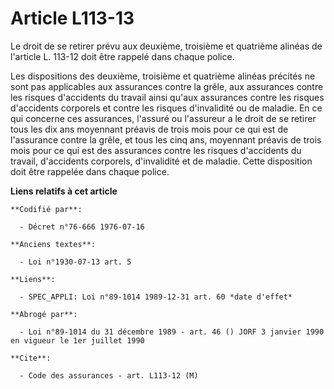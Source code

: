 # Article L113-13

Le droit de se retirer prévu aux deuxième, troisième et quatrième alinéas de l'article L. 113-12 doit être rappelé dans
chaque police.

Les dispositions des deuxième, troisième et quatrième alinéas précités ne sont pas applicables aux assurances contre la
grêle, aux assurances contre les risques d'accidents du travail ainsi qu'aux assurances contre les risques d'accidents
corporels et contre les risques d'invalidité ou de maladie. En ce qui concerne ces assurances, l'assuré ou l'assureur a le
droit de se retirer tous les dix ans moyennant préavis de trois mois pour ce qui est de l'assurance contre la grêle, et tous
les cinq ans, moyennant préavis de trois mois pour ce qui est des assurances contre les risques d'accidents du travail,
d'accidents corporels, d'invalidité et de maladie. Cette disposition doit être rappelée dans chaque police.

**Liens relatifs à cet article**

	**Codifié par**:

	  - Décret n°76-666 1976-07-16

	**Anciens textes**:

	  - Loi n°1930-07-13 art. 5

	**Liens**:

	  - SPEC_APPLI: Loi n°89-1014 1989-12-31 art. 60 *date d'effet*

	**Abrogé par**:

	  - Loi n°89-1014 du 31 décembre 1989 - art. 46 () JORF 3 janvier 1990 en vigueur le 1er juillet 1990

	**Cite**:

	  - Code des assurances - art. L113-12 (M)
